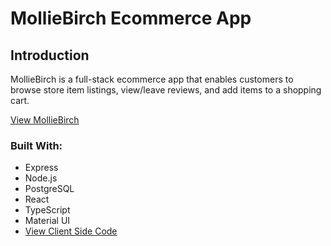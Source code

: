 # MollieBirch Ecommerce App #

## Introduction

MollieBirch is a full-stack ecommerce app that enables customers to browse store item listings, view/leave reviews, and add items to a shopping cart.

[View MollieBirch](https://hw-ecommerce-store.herokuapp.com/ "View MollieBirch")

### Built With:

* Express
* Node.js
* PostgreSQL
* React
* TypeScript
* Material UI
* [View Client Side Code](https://github.com/hewayman/redbadge-ecommerce-client/ "View Client Side Code")
